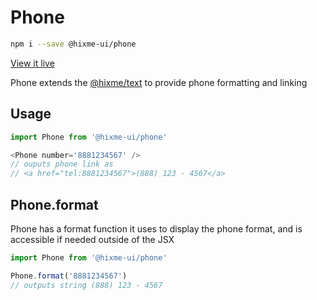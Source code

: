 # Phone

```bash
npm i --save @hixme-ui/phone
```
[View it live](https://hixme.github.io/hixme-ui/phone)

Phone extends the [@hixme/text](https://github.com/hixme/hixme-ui/tree/master/packages/text)
to provide phone formatting and linking


## Usage

```javascript
import Phone from '@hixme-ui/phone'

<Phone number='8881234567' />
// ouputs phone link as
// <a href="tel:8881234567">(888) 123 - 4567</a>

```

## Phone.format

Phone has a format function it uses to display the phone format, and is
accessible if needed outside of the JSX

```javascript
import Phone from '@hixme-ui/phone'

Phone.format('8881234567')
// outputs string (888) 123 - 4567
```
